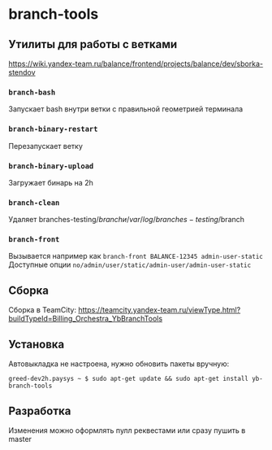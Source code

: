branch-tools
============

## Утилиты для работы с ветками

https://wiki.yandex-team.ru/balance/frontend/projects/balance/dev/sborka-stendov

### `branch-bash`

  Запускает bash внутри ветки с правильной геометрией терминала

### `branch-binary-restart`

  Перезапускает ветку

### `branch-binary-upload`

  Загружает бинарь на 2h

### `branch-clean`

  Удаляет branches-testing/$branch и /var/log/branches-testing/$branch

### `branch-front`
  Вызывается например как `branch-front BALANCE-12345 admin-user-static`
  Доступные опции `no/admin/user/static/admin-user/admin-user-static`

## Сборка

  Сборка в TeamCity: https://teamcity.yandex-team.ru/viewType.html?buildTypeId=Billing_Orchestra_YbBranchTools

## Установка

Автовыкладка не настроена, нужно обновить пакеты вручную:
```(sh)
greed-dev2h.paysys ~ $ sudo apt-get update && sudo apt-get install yb-branch-tools
```

## Разработка

  Изменения можно оформлять пулл реквестами или сразу пушить в master
